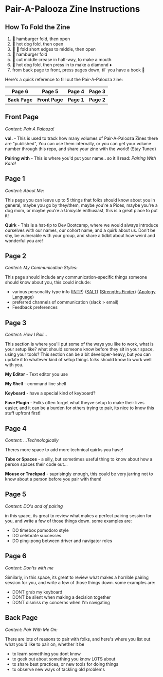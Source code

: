 # Pair-A-Palooza Zine Instructions

## How To Fold the Zine
 1. :hamburger: hamburger fold, then open
 2. :hotdog: hot dog fold, then open
 3. :open_hands: :pray: fold short edges to middle, then open
 4. :hamburger: hamburger fold
 5. :lips: cut middle crease in half-way, to make a mouth
 6. :hotdog: hot dog fold, then press in to make a diamond :diamonds: 
 7. from back page to front, press pages down, til' you have a book :green_book:

Here's a quick reference to fill out the Pair-A-Palooza zine:

| Page 6     | Page 5      | Page 4 | Page 3 |
|------------|-------------|--------|--------|
|  **Back Page** |  **Front Page** | **Page 1** | **Page 2** |

## Front Page
_Content: Pair A Palooza!_

**vol.** - This is used to track how many volumes of Pair-A-Palooza Zines there are "published", You can use them internally, 
or you can get your volume number through this repo, and share your zine with the world! (Stay Tuned)

**Pairing with** - This is where you'd put your name.. so it'll read: _Pairing With Kara!_

## Page 1
_Content: About Me:_

This page you can leave up to 5 things that folks should know about you in general, maybe you go by they/them, 
maybe you're a Pices, maybe you're a dog mom, or maybe you're a Unicycle enthusiast, this is a great place to put it!

**Quirk** - This is a hat-tip to Dev Bootcamp, where we would always introduce ourselves with our names, our cohort name, 
and a quirk about us. Don't be shy, be vulnerable with your group, and share a tidbit about how weird and wonderful you are!

## Page 2
_Content: My Communication Styles:_

This page should include any communication-specific things someone should know about you, this could include: 
  - various personality type info ([INTP](https://www.16personalities.com/free-personality-test)) ([SALT](testdouble.com/salt)) ([Strengths Finder](https://www.gallupstrengthscenter.com/home/en-us/strengthsfinder)) ([Apology Language](http://www.5lovelanguages.com/profile/apology/))
  - preferred channels of communication (slack > email)
  - Feedback preferences
  
## Page 3
_Content: How I Roll..._

This section is where you'll put some of the ways you like to work, what is your setup like? 
what should someone know before they sit in your space, using your tools? This section can be a bit developer-heavy, but you
can update it to whatever kind of setup things folks should know to work well with you.

**My Editor** - Text editor you use

**My Shell** - command line shell

**Keyboard** - have a special kind of keyboard?

**Fave Plugin** - Folks often forget what theyve setup to make their lives easier, and it can be a burden for others trying to pair, 
its nice to know this stuff upfront first!

## Page 4
_Content: ...Technologically_

Theres more space to add more technical quirks you have!

**Tabs or Spaces** - a silly, but sometimes useful thing to know about how a person spaces their code out...

**Mouse or Trackpad** - suprisingly enough, this could be very jarring not to know about a person before you pair with them!


## Page 5
_Content: DO's and of pairing_

in this space, its great to review what makes a perfect pairing session for you, and write a few of those things down. 
some examples are: 
  - DO timebox pomodoro style
  - DO celebrate successes
  - DO ping-pong between driver and navigator roles

## Page 6
_Content: Don'ts with me_

Similarly, in this space, its great to review what makes a horrible pairing session for you, and write a few of those things down. 
some examples are: 
  - DONT grab my keyboard
  - DONT be silent when making a decision together
  - DONT dismiss my concerns when I'm navigating

## Back Page
_Content: Pair With Me On:_

There are lots of reasons to pair with folks, and here's where you list out what you'd like to pair on, whether it be
- to learn something you dont know
- to geek out about something you know LOTS about
- to share best practices, or new tools for doing things
- to observe new ways of tackling old problems
